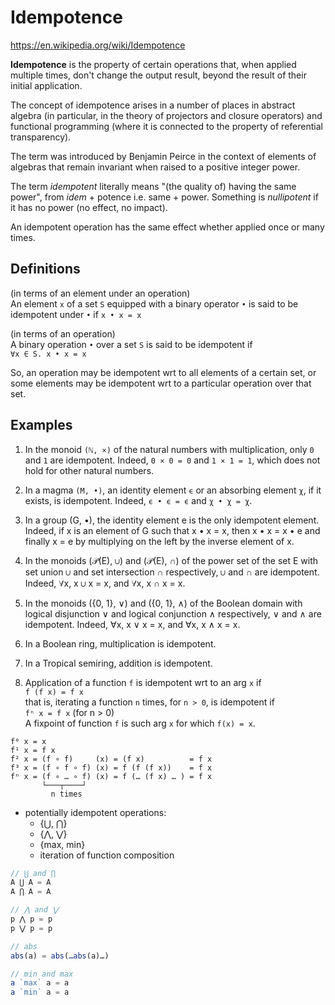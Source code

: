 # Idempotence

https://en.wikipedia.org/wiki/Idempotence

**Idempotence** is the property of certain operations that, when applied multiple times, don't change the output result, beyond the result of their initial application.

The concept of idempotence arises in a number of places in abstract algebra (in particular, in the theory of projectors and closure operators) and functional programming (where it is connected to the property of referential transparency).

The term was introduced by Benjamin Peirce in the context of elements of algebras that remain invariant when raised to a positive integer power.

The term *idempotent* literally means "(the quality of) having the same power", from *idem* + potence i.e. same + power. Something is *nullipotent* if it has no power (no effect, no impact).

An idempotent operation has the same effect whether applied once or many times.

## Definitions

(in terms of an element under an operation)    
An element `x` of a set `S` equipped with a binary operator `•` is said to be idempotent under `•` if `x • x = x`

(in terms of an operation)    
A binary operation `•` over a set `S` is said to be idempotent if     
`∀x ∈ S. x • x = x`

So, an operation may be idempotent wrt to all elements of a certain set, or some elements may be idempotent wrt to a particular operation over that set.


## Examples

1. In the monoid `(ℕ, ×)` of the natural numbers with multiplication, only `0` and `1` are idempotent. Indeed, `0 × 0 = 0` and `1 × 1 = 1`, which does not hold for other natural numbers.

2. In a magma `(M, •)`, an identity element `ϵ` or an absorbing element `χ`, if it exists, is idempotent. Indeed, `ϵ • ϵ = ϵ` and `χ • χ = χ`.

3. In a group (G, •), the identity element e is the only idempotent element. Indeed, if x is an element of G such that x • x = x, then x • x = x • e and finally x = e by multiplying on the left by the inverse element of x.

4. In the monoids (𝒫(E), ∪) and (𝒫(E), ∩) of the power set of the set E with set union ∪ and set intersection ∩ respectively, ∪ and ∩ are idempotent. Indeed, ∀x, x ∪ x = x, and ∀x, x ∩ x = x.

5. In the monoids ({0, 1}, ∨) and ({0, 1}, ∧) of the Boolean domain with logical disjunction ∨ and logical conjunction ∧ respectively, ∨ and ∧ are idempotent. Indeed, ∀x, x ∨ x = x, and ∀x, x ∧ x = x.

6. In a Boolean ring, multiplication is idempotent.

7. In a Tropical semiring, addition is idempotent.

8. Application of a function `f` is idempotent wrt to an arg `x` if   
  `f (f x) = f x`   
that is, iterating a function `n` times, for `n > 0`, is idempotent if    
  `fⁿ x = f x`  (for n > 0)    
A fixpoint of function `f` is such arg `x` for which `f(x) = x`.


```
f⁰ x = x
f¹ x = f x
f² x = (f ∘ f)     (x) = (f x)          = f x
f³ x = (f ∘ f ∘ f) (x) = f (f (f x))    = f x
fⁿ x = (f ∘ … ∘ f) (x) = f (… (f x) … ) = f x
       └───┬────┘
         n times
```


* potentially idempotent operations:
  - {⋃, ⋂}
  - {⋀, ⋁}
  - {max, min}
  - iteration of function composition


```js
// ⋃ and ⋂
A ⋃ A = A
A ⋂ A = A

// ⋀ and ⋁
p ⋀ p = p
p ⋁ p = p

// abs
abs(a) = abs(…abs(a)…)

// min and max
a `max` a = a
a `min` a = a
```
